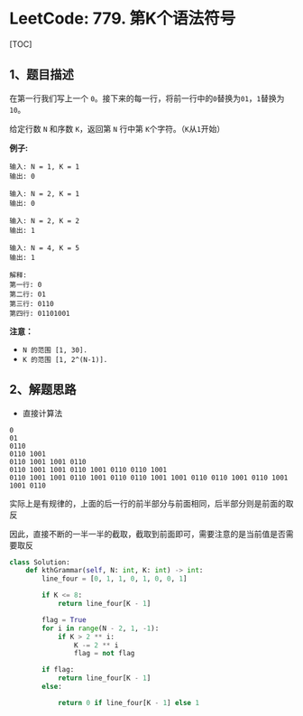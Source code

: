 # LeetCode: 779. 第K个语法符号

[TOC]

## 1、题目描述

在第一行我们写上一个 `0`。接下来的每一行，将前一行中的`0`替换为`01`，`1`替换为`10`。

给定行数 `N` 和序数 `K`，返回第 `N` 行中第 `K`个字符。（`K`从`1`开始）

**例子:**

```
输入: N = 1, K = 1
输出: 0

输入: N = 2, K = 1
输出: 0

输入: N = 2, K = 2
输出: 1

输入: N = 4, K = 5
输出: 1

解释:
第一行: 0
第二行: 01
第三行: 0110
第四行: 01101001
```

**注意：**

- `N 的范围 [1, 30].`
- `K 的范围 [1, 2^(N-1)].`



## 2、解题思路

- 直接计算法

```
0
01
0110
0110 1001
0110 1001 1001 0110
0110 1001 1001 0110 1001 0110 0110 1001
0110 1001 1001 0110 1001 0110 0110 1001 1001 0110 0110 1001 0110 1001 1001 0110
```

实际上是有规律的，上面的后一行的前半部分与前面相同，后半部分则是前面的取反

因此，直接不断的一半一半的截取，截取到前面即可，需要注意的是当前值是否需要取反

```python
class Solution:
    def kthGrammar(self, N: int, K: int) -> int:
        line_four = [0, 1, 1, 0, 1, 0, 0, 1]

        if K <= 8:
            return line_four[K - 1]

        flag = True
        for i in range(N - 2, 1, -1):
            if K > 2 ** i:
                K -= 2 ** i
                flag = not flag

        if flag:
            return line_four[K - 1]
        else:

            return 0 if line_four[K - 1] else 1

```

